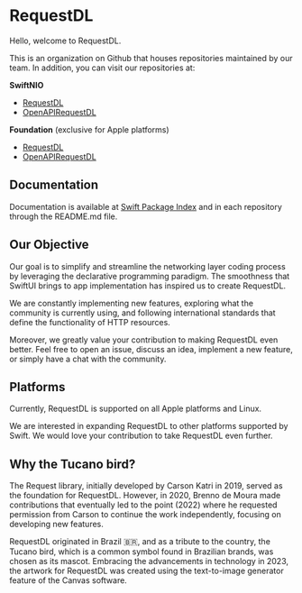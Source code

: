 # RequestDL

Hello, welcome to RequestDL.

This is an organization on Github that houses repositories maintained by our team. In addition, you can visit our repositories at:

**SwiftNIO**

- [RequestDL](https://www.github.com/request-dl/request-dl-nio)
- [OpenAPIRequestDL](https://www.github.com/request-dl/swift-openapi-request-dl-nio)

**Foundation** (exclusive for Apple platforms)

- [RequestDL](https://www.github.com/request-dl/request-dl-foundation)
- [OpenAPIRequestDL](https://www.github.com/request-dl/swift-openapi-request-dl-foundation)

## Documentation

Documentation is available at [Swift Package Index](https://swiftpackageindex.com/request-dl) and in each repository through the README.md file.

## Our Objective

Our goal is to simplify and streamline the networking layer coding process by leveraging the declarative programming paradigm. The smoothness that SwiftUI brings to app implementation has inspired us to create RequestDL.

We are constantly implementing new features, exploring what the community is currently using, and following international standards that define the functionality of HTTP resources.

Moreover, we greatly value your contribution to making RequestDL even better. Feel free to open an issue, discuss an idea, implement a new feature, or simply have a chat with the community.

## Platforms

Currently, RequestDL is supported on all Apple platforms and Linux.

We are interested in expanding RequestDL to other platforms supported by Swift. We would love your contribution to take RequestDL even further.

## Why the Tucano bird?

The Request library, initially developed by Carson Katri in 2019, served as the foundation for RequestDL. However, in 2020, Brenno de Moura made contributions that eventually led to the point (2022) where he requested permission from Carson to continue the work independently, focusing on developing new features.

RequestDL originated in Brazil 🇧🇷, and as a tribute to the country, the Tucano bird, which is a common symbol found in Brazilian brands, was chosen as its mascot. Embracing the advancements in technology in 2023, the artwork for RequestDL was created using the text-to-image generator feature of the Canvas software.
